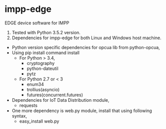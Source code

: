 # impp-edge
EDGE device software for IMPP

1. Tested with Python 3.5.2 version.
2. Dependencies for impp-edge for both Linux and Windows host machine.
  * Python version specific dependencies for opcua lib from python-opcua,
  * Using pip install command install
    * For Python > 3.4,
      * cryptography
      * python-dateutil
      * pytz
    * For Python 2.7 or < 3
      * enum34
      * trollius(asyncio)
      * futures(concurrent.futures)
  * Dependencies for IoT Data Distribution module,
      * requests
  * One more dependency is web.py module, install that using following syntax,
      * easy_install web.py